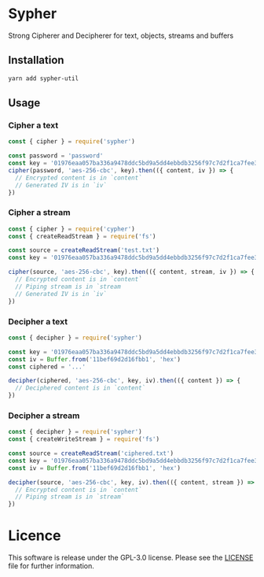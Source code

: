 # Sypher

Strong Cipherer and Decipherer for text, objects, streams and buffers

## Installation

```bash
yarn add sypher-util
```

## Usage

### Cipher a text

```javascript
const { cipher } = require('sypher')

const password = 'password'
const key = '01976eaa057ba336a9478ddc5bd9a5dd4ebbdb3256f97c7d2f1ca7fee3e0d0eb'
cipher(password, 'aes-256-cbc', key).then(({ content, iv }) => {
  // Encrypted content is in `content`
  // Generated IV is in `iv`
})
```

### Cipher a stream

```javascript
const { cipher } = require('cypher')
const { createReadStream } = require('fs')

const source = createReadStream('test.txt')
const key = '01976eaa057ba336a9478ddc5bd9a5dd4ebbdb3256f97c7d2f1ca7fee3e0d0eb'

cipher(source, 'aes-256-cbc', key).then(({ content, stream, iv }) => {
  // Encrypted content is in `content`
  // Piping stream is in `stream
  // Generated IV is in `iv`
})
```

### Decipher a text

```javascript
const { decipher } = require('sypher')

const key = '01976eaa057ba336a9478ddc5bd9a5dd4ebbdb3256f97c7d2f1ca7fee3e0d0eb'
const iv = Buffer.from('11bef69d2d16fbb1', 'hex')
const ciphered = '...'

decipher(ciphered, 'aes-256-cbc', key, iv).then(({ content }) => {
  // Deciphered content is in `content`
})
```

### Decipher a stream

```javascript
const { decipher } = require('sypher')
const { createWriteStream } = require('fs')

const source = createReadStream('ciphered.txt')
const key = '01976eaa057ba336a9478ddc5bd9a5dd4ebbdb3256f97c7d2f1ca7fee3e0d0eb'
const iv = Buffer.from('11bef69d2d16fbb1', 'hex')

decipher(source, 'aes-256-cbc', key, iv).then(({ content, stream }) => {
  // Encrypted content is in `content`
  // Piping stream is in `stream`
})
```

# Licence

This software is release under the GPL-3.0 license. Please see the [LICENSE](LICENSE) file for further information.
